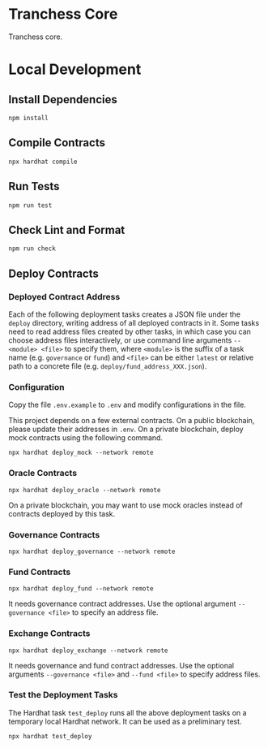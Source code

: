# Tranchess Core

Tranchess core.

# Local Development

## Install Dependencies

`npm install`

## Compile Contracts

`npx hardhat compile`

## Run Tests

`npm run test`

## Check Lint and Format

`npm run check`

## Deploy Contracts

### Deployed Contract Address

Each of the following deployment tasks creates a JSON file under the `deploy` directory,
writing address of all deployed contracts in it. Some tasks need to read address files
created by other tasks, in which case you can choose address files interactively, or use
command line arguments `--<module> <file>` to specify them, where `<module>` is the suffix
of a task name (e.g. `governance` or `fund`) and `<file>` can be either `latest` or
relative path to a concrete file (e.g. `deploy/fund_address_XXX.json`).

### Configuration

Copy the file `.env.example` to `.env` and modify configurations in the file.

This project depends on a few external contracts. On a public blockchain, please update
their addresses in `.env`. On a private blockchain, deploy mock contracts using the following
command.

`npx hardhat deploy_mock --network remote`

### Oracle Contracts

`npx hardhat deploy_oracle --network remote`

On a private blockchain, you may want to use mock oracles instead of contracts deployed
by this task.

### Governance Contracts

`npx hardhat deploy_governance --network remote`

### Fund Contracts

`npx hardhat deploy_fund --network remote`

It needs governance contract addresses. Use the optional argument `--governance <file>`
to specify an address file.

### Exchange Contracts

`npx hardhat deploy_exchange --network remote`

It needs governance and fund contract addresses. Use the optional arguments `--governance <file>`
and `--fund <file>` to specify address files.

### Test the Deployment Tasks

The Hardhat task `test_deploy` runs all the above deployment tasks on a temporary local
Hardhat network. It can be used as a preliminary test.

`npx hardhat test_deploy`
